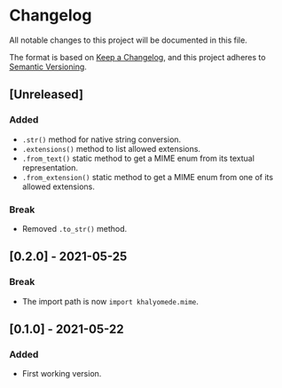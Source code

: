 # Changelog
All notable changes to this project will be documented in this file.

The format is based on [Keep a Changelog](https://keepachangelog.com/en/1.0.0/),
and this project adheres to [Semantic Versioning](https://semver.org/spec/v2.0.0.html).

## [Unreleased]

### Added

- `.str()` method for native string conversion.
- `.extensions()` method to list allowed extensions.
- `.from_text()` static method to get a MIME enum from its textual representation.
- `.from_extension()` static method to get a MIME enum from one of its allowed extensions.

### Break

- Removed `.to_str()` method.

## [0.2.0] - 2021-05-25

### Break

- The import path is now `import khalyomede.mime`.

## [0.1.0] - 2021-05-22

### Added

- First working version.
